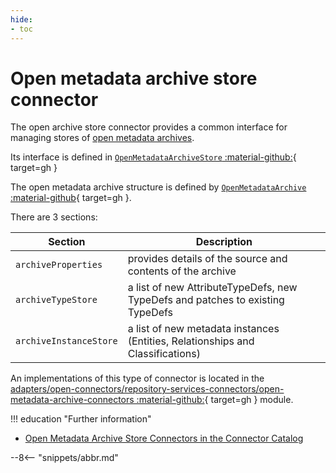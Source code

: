 ```yaml
---
hide:
- toc
---
```


<!-- SPDX-License-Identifier: CC-BY-4.0 -->
<!-- Copyright Contributors to the Egeria project. -->

# Open metadata archive store connector

The open archive store connector provides a common interface
for managing stores of [open metadata archives](/egeria-docs/concepts/open-metadata-archive).

Its interface is defined in [`OpenMetadataArchiveStore` :material-github:](https://github.com/odpi/egeria/blob/master/open-metadata-implementation/repository-services/repository-services-apis/src/main/java/org/odpi/openmetadata/repositoryservices/connectors/stores/archivestore/OpenMetadataArchiveStore.java){ target=gh }

The open metadata archive structure is defined by [`OpenMetadataArchive` :material-github](https://github.com/odpi/egeria/blob/master/open-metadata-implementation/repository-services/repository-services-apis/src/main/java/org/odpi/openmetadata/repositoryservices/connectors/stores/archivestore/properties/OpenMetadataArchive.java){ target=gh }.

There are 3 sections:

| Section | Description
|---|---|
| `archiveProperties` | provides details of the source and contents of the archive |
| `archiveTypeStore` | a list of new AttributeTypeDefs, new TypeDefs and patches to existing TypeDefs |
| `archiveInstanceStore` | a list of new metadata instances (Entities, Relationships and Classifications) |

An implementations of this type of connector is located in the
[adapters/open-connectors/repository-services-connectors/open-metadata-archive-connectors :material-github:](https://github.com/odpi/egeria/tree/master/open-metadata-implementation/adapters/open-connectors/repository-services-connectors/open-metadata-archive-connectors){ target=gh }
module.

!!! education "Further information"
* [Open Metadata Archive Store Connectors in the Connector Catalog](../../../../../open-metadata-publication/website/connector-catalog/runtime-connectors.md)

--8<-- "snippets/abbr.md"
